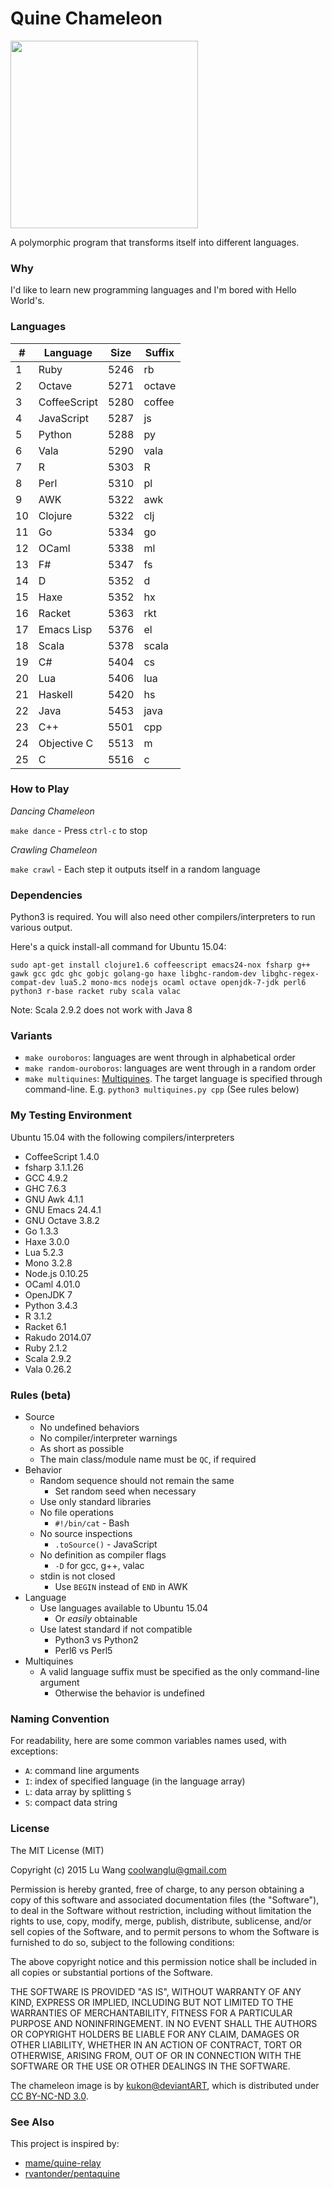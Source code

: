 # Quine Chameleon

<img src="http://fc06.deviantart.net/fs70/f/2012/250/6/3/chameleon_by_kukon-d5dunm8.jpg" width="300"></img>

A polymorphic program that transforms itself into different languages.

### Why

I'd like to learn new programming languages and I'm bored with Hello World's.

### Languages

<!--LANGUAGES-BEGIN-->
\# | Language | Size | Suffix
--- | --- | --- | ---
1 | Ruby | 5246 | rb
2 | Octave | 5271 | octave
3 | CoffeeScript | 5280 | coffee
4 | JavaScript | 5287 | js
5 | Python | 5288 | py
6 | Vala | 5290 | vala
7 | R | 5303 | R
8 | Perl | 5310 | pl
9 | AWK | 5322 | awk
10 | Clojure | 5322 | clj
11 | Go | 5334 | go
12 | OCaml | 5338 | ml
13 | F# | 5347 | fs
14 | D | 5352 | d
15 | Haxe | 5352 | hx
16 | Racket | 5363 | rkt
17 | Emacs Lisp | 5376 | el
18 | Scala | 5378 | scala
19 | C# | 5404 | cs
20 | Lua | 5406 | lua
21 | Haskell | 5420 | hs
22 | Java | 5453 | java
23 | C++ | 5501 | cpp
24 | Objective C | 5513 | m
25 | C | 5516 | c
<!--LANGUAGES-END-->

### How to Play

*Dancing Chameleon*

`make dance` - Press `ctrl-c` to stop 

*Crawling Chameleon*

`make crawl` - Each step it outputs itself in a random language

### Dependencies
 
Python3 is required. You will also need other compilers/interpreters to run various output.  

Here's a quick install-all command for Ubuntu 15.04:

`sudo apt-get install clojure1.6 coffeescript emacs24-nox fsharp g++ gawk gcc gdc ghc gobjc golang-go haxe libghc-random-dev libghc-regex-compat-dev lua5.2 mono-mcs nodejs ocaml octave openjdk-7-jdk perl6 python3 r-base racket ruby scala valac`

Note: Scala 2.9.2 does not work with Java 8

### Variants 

- `make ouroboros`: languages are went through in alphabetical order
- `make random-ouroboros`: languages are went through in a random order
- `make multiquines`: [Multiquines](http://en.wikipedia.org/wiki/Quine_%28computing%29#Multiquines). The target language is specified through command-line. E.g. `python3 multiquines.py cpp` (See rules below)

### My Testing Environment

Ubuntu 15.04 with the following compilers/interpreters

- CoffeeScript 1.4.0
- fsharp 3.1.1.26
- GCC 4.9.2
- GHC 7.6.3
- GNU Awk 4.1.1
- GNU Emacs 24.4.1
- GNU Octave 3.8.2
- Go 1.3.3
- Haxe 3.0.0
- Lua 5.2.3
- Mono 3.2.8
- Node.js 0.10.25
- OCaml 4.01.0
- OpenJDK 7
- Python 3.4.3
- R 3.1.2
- Racket 6.1
- Rakudo 2014.07
- Ruby 2.1.2
- Scala 2.9.2
- Vala 0.26.2

### Rules (beta)

- Source
  - No undefined behaviors
  - No compiler/interpreter warnings
  - As short as possible
  - The main class/module name must be `QC`, if required
- Behavior 
  - Random sequence should not remain the same
    * Set random seed when necessary
  - Use only standard libraries
  - No file operations
    * `#!/bin/cat` - Bash
  - No source inspections
    * `.toSource()` - JavaScript
  - No definition as compiler flags
    * `-D` for gcc, g++, valac
  - stdin is not closed
    * Use `BEGIN` instead of `END` in AWK
- Language
  - Use languages available to Ubuntu 15.04 
    * Or _easily_ obtainable
  - Use latest standard if not compatible
    * Python3 vs Python2
    * Perl6 vs Perl5
- Multiquines
  - A valid language suffix must be specified as the only command-line argument
    * Otherwise the behavior is undefined

### Naming Convention

For readability, here are some common variables names used, with exceptions:

- `A`: command line arguments 
- `I`: index of specified language (in the language array)
- `L`: data array by splitting `S`
- `S`: compact data string

### License

The MIT License (MIT)

Copyright (c) 2015 Lu Wang <coolwanglu@gmail.com>

Permission is hereby granted, free of charge, to any person obtaining a copy of this software and associated documentation files (the "Software"), to deal in the Software without restriction, including without limitation the rights to use, copy, modify, merge, publish, distribute, sublicense, and/or sell copies of the Software, and to permit persons to whom the Software is furnished to do so, subject to the following conditions:

The above copyright notice and this permission notice shall be included in all copies or substantial portions of the Software.

THE SOFTWARE IS PROVIDED "AS IS", WITHOUT WARRANTY OF ANY KIND, EXPRESS OR IMPLIED, INCLUDING BUT NOT LIMITED TO THE WARRANTIES OF MERCHANTABILITY, FITNESS FOR A PARTICULAR PURPOSE AND NONINFRINGEMENT. IN NO EVENT SHALL THE AUTHORS OR COPYRIGHT HOLDERS BE LIABLE FOR ANY CLAIM, DAMAGES OR OTHER LIABILITY, WHETHER IN AN ACTION OF CONTRACT, TORT OR OTHERWISE, ARISING FROM, OUT OF OR IN CONNECTION WITH THE SOFTWARE OR THE USE OR OTHER DEALINGS IN THE SOFTWARE.

The chameleon image is by [kukon@deviantART](http://kukon.deviantart.com/art/Chameleon-325596176), which is distributed under [CC BY-NC-ND 3.0](http://creativecommons.org/licenses/by-nc-nd/3.0/).

### See Also

This project is inspired by:
- [mame/quine-relay](https://github.com/mame/quine-relay)
- [rvantonder/pentaquine](https://github.com/rvantonder/pentaquine)
